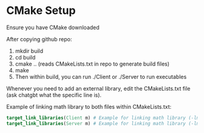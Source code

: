 # CMake Setup

Ensure you have CMake downloaded

After copying github repo:
1. mkdir build
2. cd build
3. cmake .. (reads CMakeLists.txt in repo to generate build files)
4. make
5. Then within build, you can run ./Client or ./Server to run executables

Whenever you need to add an external library, edit the CMakeLists.txt file (ask chatgbt what the specific line is). 

Example of linking math library to both files within CMakeLists.txt:
``` cmake
target_link_libraries(Client m) # Example for linking math library (-lm)
target_link_libraries(Server m) # Example for linking math library (-lm)
```
